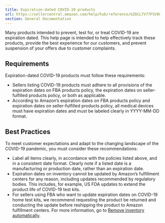 ```yaml
---
title: Expiration-dated COVID-19 products
url: https://sellercentral.amazon.com/help/hub/reference/GZ6CL7V77FSV883F
section: General Documentation
---
```


Many products intended to prevent, test for, or treat COVID-19 are expiration
dated. This help page is intended to help effectively track these products,
provide the best experience for our customers, and prevent suspension of your
offers due to customer complaints.

## Requirements

Expiration-dated COVID-19 products must follow these requirements:

  * Sellers listing COVID-19 products must adhere to all provisions of the expiration dates on FBA products policy, the expiration dates on seller-fulfilled products policy, or both as applicable.
  * According to Amazon’s expiration dates on FBA products policy and expiration dates on seller-fulfilled products policy, all medical devices must have expiration dates and must be labeled clearly in YYYY-MM-DD format.

## Best Practices

To meet customer expectations and adapt to the changing landscape of the
COVID-19 pandemic, you must consider these recommendations:

  * Label all items clearly, in accordance with the policies listed above, and in a consistent date format. Clearly note if a listed date is a manufacturing or production date, rather than an expiration date.
  * Expiration dates on inventory cannot be updated by Amazon’s fulfillment centers for any reason, including updates recommended by regulatory bodies. This includes, for example, US FDA updates to extend the product life of COVID-19 test kits.
  * For sellers using FBA who want to update expiration dates on COVID-19 home test kits, we recommend requesting the product be returned and conducting the update before reshipping the product to Amazon fulfillment centers. For more information, go to [Remove inventory automatically](https://sellercentral.amazon.com/gp/help/G200678710).

